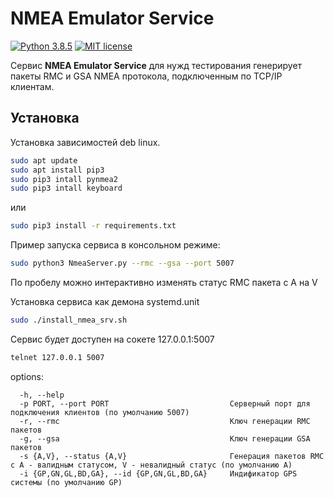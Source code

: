 # NMEA Emulator Service

[![Python 3.8.5](https://img.shields.io/badge/python-3.8.5-blue.svg)](https://www.python.org/downloads/release/python-385/)
[![MIT license](https://img.shields.io/badge/License-MIT-blue.svg)](https://lbesson.mit-license.org/)

Сервис **NMEA Emulator Service** для нужд тестирования генерирует пакеты RMC и GSA NMEA протокола, подключенным по TCP/IP клиентам.

## Установка

Установка зависимостей deb linux.

```bash
sudo apt update
sudo apt install pip3
sudo pip3 intall pynmea2
sudo pip3 intall keyboard
```

или

```bash
sudo pip3 install -r requirements.txt
```

Пример запуска сервиса в консольном режиме:

```bash
sudo python3 NmeaServer.py --rmc --gsa --port 5007
```

По пробелу можно интерактивно изменять статус RMC пакета с A на V

Установка сервиса как демона systemd.unit

```bash
sudo ./install_nmea_srv.sh
```

Сервис будет доступен на сокете 127.0.0.1:5007

```bash
telnet 127.0.0.1 5007
```

options:

```text
  -h, --help  
  -p PORT, --port PORT                           Серверный порт для подключения клиентов (по умолчанию 5007)  
  -r, --rmc                                      Ключ генерации RMC пакетов  
  -g, --gsa                                      Ключ генерации GSA пакетов  
  -s {A,V}, --status {A,V}                       Генерация пакетов RMC c A - валидным статусом, V - невалидный статус (по умолчанию А) 
  -i {GP,GN,GL,BD,GA}, --id {GP,GN,GL,BD,GA}     Индификатор GPS системы (по умолчанию GP)  
```
